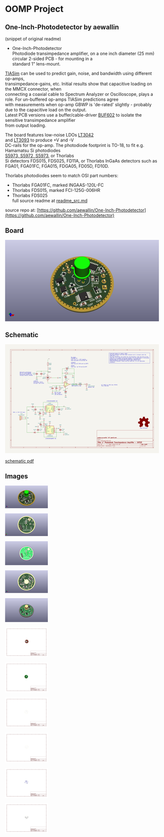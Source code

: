 # OOMP Project  
## One-Inch-Photodetector  by aewallin  
  
(snippet of original readme)  
  
- One-Inch-Photodetector  
Photodiode transimpedance amplifier, on a one inch diameter (25 mm) circular 2-sided PCB - for mounting in a  
standard 1" lens-mount.  
  
[TIASim](https://github.com/aewallin/TIASim) can be used to predict gain, noise, and bandwidth using different op-amps,   
transimpedance-gains, etc. Initial results show that capacitive loading on the MMCX connector, when   
connecting a coaxial cable to Spectrum Analyzer or Oscilloscope, plays a role. For un-buffered op-amps TIASim predictions agree   
with measurements when op-amp GBWP is 'de-rated' slightly - probably due to the capacitive load on the output.   
Latest PCB versions use a buffer/cable-driver [BUF602](https://www.ti.com/product/BUF602) to isolate the sensitive transimpedance amplifier   
from output loading.  
  
The board features low-noise LDOs [LT3042](https://www.analog.com/media/en/technical-documentation/data-sheets/3042fb.pdf)   
and [LT3093](https://www.analog.com/media/en/technical-documentation/data-sheets/lt3093.pdf) to produce +V and -V   
DC-rails for the op-amp. The photodiode footprint is TO-18, to fit e.g. Hamamatsu Si photodiodes   
[S5973, S5972, S5973](https://www.hamamatsu.com/resources/pdf/ssd/s5971_etc_kpin1025e.pdf), or Thorlabs   
Si detectors FDS015, FDS025, FD11A, or Thorlabs InGaAs detectors such as FGA01, FGA01FC, FGA015, FDGA05, FD05D, FD10D.  
  
Thorlabs photodiodes seem to match OSI part numbers:  
* Thorlabs FGA01FC, marked INGAAS-120L-FC  
* Thorlabs FDS015, marked FCI-125G-006HR  
* Thorlabs FDS025  
  full source readme at [readme_src.md](readme_src.md)  
  
source repo at: [https://github.com/aewallin/One-Inch-Photodetector](https://github.com/aewallin/One-Inch-Photodetector)  
## Board  
  
[![working_3d.png](working_3d_600.png)](working_3d.png)  
## Schematic  
  
[![working_schematic.png](working_schematic_600.png)](working_schematic.png)  
  
[schematic pdf](working_schematic.pdf)  
## Images  
  
[![working_3d.png](working_3d_140.png)](working_3d.png)  
  
[![working_3d_back.png](working_3d_back_140.png)](working_3d_back.png)  
  
[![working_3D_bottom.png](working_3D_bottom_140.png)](working_3D_bottom.png)  
  
[![working_3d_front.png](working_3d_front_140.png)](working_3d_front.png)  
  
[![working_3D_top.png](working_3D_top_140.png)](working_3D_top.png)  
  
[![working_assembly_page_01.png](working_assembly_page_01_140.png)](working_assembly_page_01.png)  
  
[![working_assembly_page_02.png](working_assembly_page_02_140.png)](working_assembly_page_02.png)  
  
[![working_assembly_page_03.png](working_assembly_page_03_140.png)](working_assembly_page_03.png)  
  
[![working_assembly_page_04.png](working_assembly_page_04_140.png)](working_assembly_page_04.png)  
  
[![working_assembly_page_05.png](working_assembly_page_05_140.png)](working_assembly_page_05.png)  
  
[![working_assembly_page_06.png](working_assembly_page_06_140.png)](working_assembly_page_06.png)  

